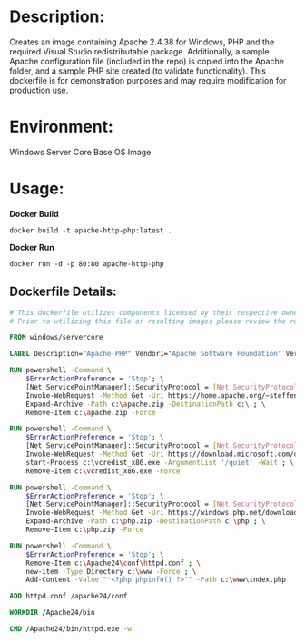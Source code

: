 # Description:

Creates an image containing Apache 2.4.38 for Windows, PHP and the required Visual Studio redistributable package. Additionally, a sample Apache configuration file (included in the repo) is copied into the Apache folder, and a sample PHP site created (to validate functionality). This dockerfile is for demonstration purposes and may require modification for production use.

# Environment:

Windows Server Core Base OS Image

# Usage:

**Docker Build**

```
docker build -t apache-http-php:latest .
```

**Docker Run**

```
docker run -d -p 80:80 apache-http-php
```


## Dockerfile Details:
```Dockerfile
# This dockerfile utilizes components licensed by their respective owners/authors.
# Prior to utilizing this file or resulting images please review the respective licenses at: http://www.apache.org/licenses/, https://secure.php.net/license/

FROM windows/servercore

LABEL Description="Apache-PHP" Vendor1="Apache Software Foundation" Version1="2.4.38" Vendor2="The PHP Group" Version2="5.6.40"

RUN powershell -Command \
    $ErrorActionPreference = 'Stop'; \
    [Net.ServicePointManager]::SecurityProtocol = [Net.SecurityProtocolType]::Tls12; \
    Invoke-WebRequest -Method Get -Uri https://home.apache.org/~steffenal/VC11/binaries/httpd-2.4.38-win32-VC11.zip -OutFile c:\apache.zip ; \
    Expand-Archive -Path c:\apache.zip -DestinationPath c:\ ; \
    Remove-Item c:\apache.zip -Force

RUN powershell -Command \
    $ErrorActionPreference = 'Stop'; \
    [Net.ServicePointManager]::SecurityProtocol = [Net.SecurityProtocolType]::Tls12; \
    Invoke-WebRequest -Method Get -Uri https://download.microsoft.com/download/1/6/B/16B06F60-3B20-4FF2-B699-5E9B7962F9AE/VSU_4/vcredist_x86.exe -OutFile c:\vcredist_x86.exe ; \
    start-Process c:\vcredist_x86.exe -ArgumentList '/quiet' -Wait ; \
    Remove-Item c:\vcredist_x86.exe -Force

RUN powershell -Command \
    $ErrorActionPreference = 'Stop'; \
    [Net.ServicePointManager]::SecurityProtocol = [Net.SecurityProtocolType]::Tls12; \
    Invoke-WebRequest -Method Get -Uri https://windows.php.net/downloads/releases/php-5.6.40-Win32-VC11-x86.zip -OutFile c:\php.zip ; \
    Expand-Archive -Path c:\php.zip -DestinationPath c:\php ; \
    Remove-Item c:\php.zip -Force

RUN powershell -Command \
    $ErrorActionPreference = 'Stop'; \
    Remove-Item c:\Apache24\conf\httpd.conf ; \
    new-item -Type Directory c:\www -Force ; \
    Add-Content -Value "'<?php phpinfo() ?>'" -Path c:\www\index.php

ADD httpd.conf /apache24/conf

WORKDIR /Apache24/bin

CMD /Apache24/bin/httpd.exe -w
```
